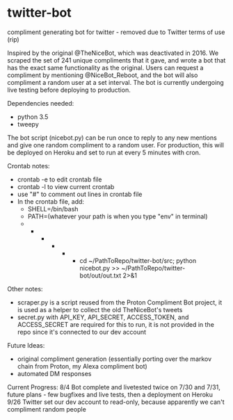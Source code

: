 # twitter-bot
compliment generating bot for twitter - removed due to Twitter terms of use (rip)

Inspired by the original @TheNiceBot, which was deactivated in 2016. We scraped the set of 241 unique compliments that it gave, and wrote a bot that has the exact same functionality as the original. Users can request a compliment by mentioning @NiceBot_Reboot, and the bot will also compliment a random user at a set interval. The bot is currently undergoing live testing before deploying to production.

Dependencies needed:
- python 3.5
- tweepy

The bot script (nicebot.py) can be run once to reply to any new mentions and give one random compliment to a random user.
For production, this will be deployed on Heroku and set to run at every 5 minutes with cron.

Crontab notes:
- crontab -e to edit crontab file
- crontab -l to view current crontab
- use "#" to comment out lines in crontab file
- In the crontab file, add:
	- SHELL=/bin/bash
	- PATH=(whatever your path is when you type "env" in terminal)
	- * * * * * cd ~/PathToRepo/twitter-bot/src; python nicebot.py >> ~/PathToRepo/twitter-bot/out/out.txt 2>&1

Other notes:
- scraper.py is a script reused from the Proton Compliment Bot project, it is used as a helper to collect the old TheNiceBot's tweets
- secret.py with API_KEY, API_SECRET, ACCESS_TOKEN, and ACCESS_SECRET are required for this to run, it is not provided in the repo since it's connected to our dev account

Future Ideas:
- original compliment generation (essentially porting over the markov chain from Proton, my Alexa compliment bot)
- automated DM responses



Current Progress:
8/4 Bot complete and livetested twice on 7/30 and 7/31, future plans - few bugfixes and live tests, then a deployment on Heroku
9/26 Twitter set our dev account to read-only, because apparently we can't compliment random people

